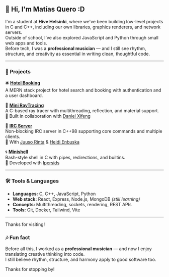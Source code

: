 ## 👋 Hi, I'm Matías Quero :D

I'm a student at **Hive Helsinki**, where we've been building low-level projects in C and C++, including our own libraries, graphics renderers, and network servers.  
Outside of school, I’ve also explored JavaScript and Python through small web apps and tools.  
Before tech, I was a **professional musician** — and I still see rhythm, structure, and creativity as essential in writing clean, thoughtful code.

---

### 🧠 Projects

🛎️ [**Hotel Booking**](https://github.com/kerito-cl/hotel-booking)  
A MERN stack project for hotel search and booking with authentication and a user dashboard.

🧪 [**Mini RayTracing**](https://github.com/kerito-cl/Ray_Tracing)  
A C-based ray tracer with multithreading, reflection, and material support.  
👥 Built in collaboration with [Daniel Xifeng](https://github.com/danielxfeng)

📡 [**IRC Server**](https://github.com/juusokasperi/ft_irc)  
Non-blocking IRC server in C++98 supporting core commands and multiple clients.  
👥 With [Juuso Rinta](https://github.com/juusokasperi) & [Heidi Enbuska](https://github.com/mochoteimoso)

🌀 [**Minishell**](https://github.com/your-username/minishell)  
Bash-style shell in C with pipes, redirections, and builtins.  
👥 Developed with [Ipersids](https://github.com/ipersids)

---

### 🛠️ Tools & Languages

- **Languages:** C, C++, JavaScript, Python
- **Web stack:** React, Express, Node.js, MongoDB *(still learning)*
- **Concepts:** Multithreading, sockets, rendering, REST APIs
- **Tools:** Git, Docker, Tailwind, Vite

---

Thanks for visiting!


### 🎶 Fun fact

Before all this, I worked as a **professional musician** — and now I enjoy translating creative thinking into code.  
I still believe rhythm, structure, and harmony apply to good software too.

Thanks for stopping by!
